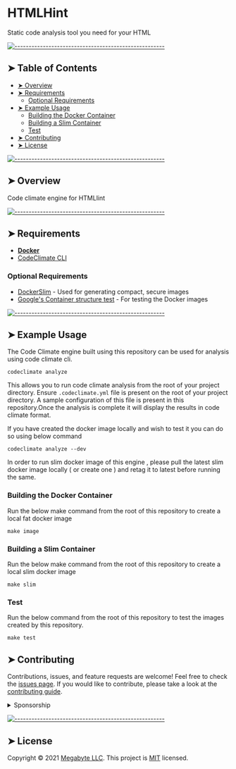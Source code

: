 # HTMLHint

Static code analysis tool you need for your HTML

[![-----------------------------------------------------](https://raw.githubusercontent.com/andreasbm/readme/master/assets/lines/aqua.png)](#table-of-contents)

## ➤ Table of Contents

- [➤ Overview](#-overview)
- [➤ Requirements](#-requirements)
  - [Optional Requirements](#optional-requirements)
- [➤ Example Usage](#-example-usage)
  - [Building the Docker Container](#building-the-docker-container)
  - [Building a Slim Container](#building-a-slim-container)
  - [Test](#test)
- [➤ Contributing](#-contributing)
- [➤ License](#-license)

[![-----------------------------------------------------](https://raw.githubusercontent.com/andreasbm/readme/master/assets/lines/aqua.png)](#overview)

## ➤ Overview

Code climate engine for HTMLlint

[![-----------------------------------------------------](https://raw.githubusercontent.com/andreasbm/readme/master/assets/lines/aqua.png)](#requirements)

## ➤ Requirements

- **[Docker](https://gitlab.com/megabyte-labs/ansible-roles/docker)**
- [CodeClimate CLI](https://github.com/codeclimate/codeclimate)

### Optional Requirements

- [DockerSlim](https://gitlab.com/megabyte-labs/ansible-roles/dockerslim) - Used for generating compact, secure images
- [Google's Container structure test](https://github.com/GoogleContainerTools/container-structure-test) - For testing the Docker images




[![-----------------------------------------------------](https://raw.githubusercontent.com/andreasbm/readme/master/assets/lines/aqua.png)](#example-usage)


## ➤ Example Usage

The Code Climate engine built using this repository can be used for analysis using code climate cli. 

```shell
codeclimate analyze
```

This allows you to run code climate analysis from the root of  your project directory. Ensure `.codeclimate.yml` file is present on the root of your project directory. A sample configuration of this file  is present in this repository.Once the analysis is complete it will display the results in code climate format.

If you have created the docker image locally and wish to test it you can do so using below command

```shell
codeclimate analyze --dev
```
In order to run slim docker image of this engine , please pull the latest slim docker image locally ( or create one ) and retag it to latest before running the same.



### Building the Docker Container

Run the below make command from the root of this repository to create a local fat docker image
```shell
make image
```

### Building a Slim Container

Run the below make command from the root of this repository to create a local slim docker image
```shell
make slim
```


### Test

Run the below command from the root of this repository to test the images created by this repository.
```shell
make test
```


## ➤ Contributing

Contributions, issues, and feature requests are welcome! Feel free to check the [issues page](https://gitlab.com/megabyte-labs/dockerfile/ci-pipeline/ansible-lint/-/issues). If you would like to contribute, please take a look at the [contributing guide](https://gitlab.com/megabyte-labs/dockerfile/ci-pipeline/ansible-lint/-/blob/master/CONTRIBUTING.md).

<details>
<summary>Sponsorship</summary>
<br/>
<blockquote>
<br/>
I create open source projects out of love. Although I have a job, shelter, and as much fast food as I can handle, it would still be pretty cool to be appreciated by the community for something I have spent a lot of time and money on. Please consider sponsoring me! Who knows? Maybe I will be able to quit my job and publish open source full time.
<br/><br/>Sincerely,<br/><br/>

**_Brian Zalewski_**<br/><br/>

</blockquote>

<a href="https://www.patreon.com/ProfessorManhattan">
  <img src="https://c5.patreon.com/external/logo/become_a_patron_button@2x.png" width="160">
</a>

</details>

[![-----------------------------------------------------](https://raw.githubusercontent.com/andreasbm/readme/master/assets/lines/aqua.png)](#license)

## ➤ License

Copyright © 2021 [Megabyte LLC](https://megabyte.space). This project is [MIT](https://gitlab.com/megabyte-labs/dockerfile/ci-pipeline/ansible-lint/-/raw/master/LICENSE) licensed.
